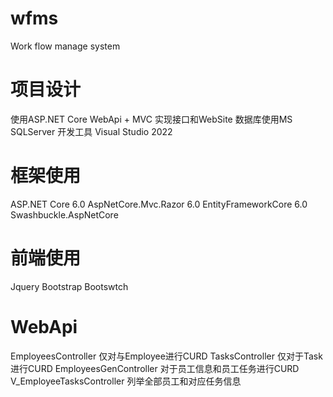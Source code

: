 ﻿# wfms
Work flow manage system

# 项目设计
使用ASP.NET Core WebApi + MVC 实现接口和WebSite
数据库使用MS SQLServer
开发工具 Visual Studio 2022

# 框架使用
ASP.NET Core 6.0
AspNetCore.Mvc.Razor 6.0
EntityFrameworkCore 6.0
Swashbuckle.AspNetCore

# 前端使用
Jquery
Bootstrap
Bootswtch

# WebApi
EmployeesController 仅对与Employee进行CURD
TasksController 仅对于Task进行CURD
EmployeesGenController 对于员工信息和员工任务进行CURD
V_EmployeeTasksController 列举全部员工和对应任务信息